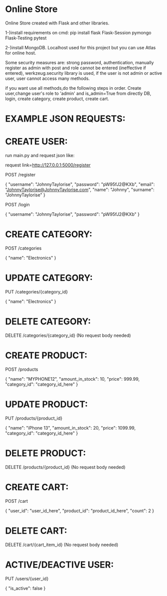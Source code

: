 # Online Store
 Online Store created with Flask and other libraries.

1-)install requirements on cmd: pip install flask Flask-Session pymongo Flask-Testing pytest

2-)install MongoDB.
Localhost used for this project but you can use Atlas for online host.


Some security measures are: strong password, authentication, manually register as admin with post and role cannot be entered (ineffective if entered), werkzeug.security library is used, if the user is not admin or active user, user cannot access many methods.

if you want use all methods,do the following steps in order.
Create user,change user's role to 'admin' and is_admin=True from directly DB, login, create category, create product, create cart.


# EXAMPLE JSON REQUESTS:

# CREATE USER:
run main.py and request json like: 

request link=http://127.0.0.1:5000/register


POST /register


{
"username": "JohnnyTaylorise",
"password": "pW95fJ2@KXb",
"email": "JohnnyTaylorise@JohnnyTaylorise.com",
"name": "Johnny",
"surname": "JohnnyTaylorise"
}



POST /login
 
 
{
  "username": "JohnnyTaylorise",
  "password": "pW95fJ2@KXb"
}
# CREATE CATEGORY:
POST /categories
 
 
{
  "name": "Electronics"
}

# UPDATE CATEGORY:
PUT /categories/{category_id}
 
 
{
  "name": "Electronics"
}

# DELETE CATEGORY:
DELETE /categories/{category_id}
(No request body needed)


# CREATE PRODUCT:

POST /products

{
  "name": "MYPHONE12",
  "amount_in_stock": 10,
  "price": 999.99,
  "category_id": "category_id_here"
}

# UPDATE PRODUCT:

PUT /products/{product_id}
 
 
{
  "name": "iPhone 13",
  "amount_in_stock": 20,
  "price": 1099.99,
  "category_id": "category_id_here"
}

# DELETE PRODUCT:
DELETE /products/{product_id}
(No request body needed)


# CREATE CART:

POST /cart

{
  "user_id": "user_id_here",
  "product_id": "product_id_here",
  "count": 2
}

# DELETE CART:
DELETE /cart/{cart_item_id}
(No request body needed)

# ACTIVE/DEACTIVE USER:

PUT /users/{user_id}

{
  "is_active": false
}



